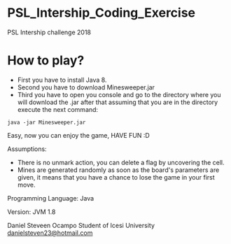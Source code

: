 # PSL_Intership_Coding_Exercise
PSL Intership challenge 2018

# How to play?

- First you have to install Java 8.
- Second you have to download Minesweeper.jar
- Third you have to open you console and go to the directory where you will download the .jar after that assuming that you are in the directory execute the next command:

```
java -jar Minesweeper.jar
```
Easy, now you can enjoy the game, HAVE FUN :D

Assumptions: 
- There is no unmark action, you can delete a flag by uncovering the cell.
- Mines are generated randomly as soon as the board's parameters are given, it means that you have a chance to lose the game in your first move.

Programming Language: 
Java

Version:
JVM 1.8

Daniel Steveen Ocampo
Student of Icesi University
danielsteven23@hotmail.com
